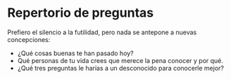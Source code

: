 # Repertorio de preguntas  
Prefiero el silencio a la futilidad, pero nada se antepone a nuevas concepciones:   

- ¿Qué cosas buenas te han pasado hoy? 
- Qué personas de tu vida crees que merece la pena conocer y por qué. 
- ¿Qué tres preguntas le harías a un desconocido para conocerle mejor?  

